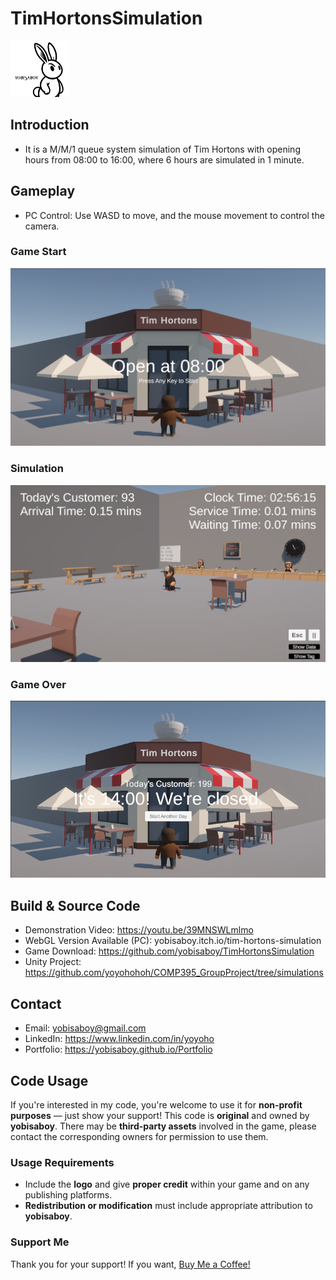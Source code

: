 # TimHortonsSimulation
<img src="https://github.com/yobisaboy/Resume/blob/main/yobisaboyLogo.png" alt="yobisaboy Logo" height="90">

## Introduction
- It is a M/M/1 queue system simulation of Tim Hortons with opening hours from 08:00 to 16:00, where 6 hours are simulated in 1 minute.

## Gameplay
- PC Control: Use WASD to move, and the mouse movement to control the camera.

### Game Start
<img src="./Images/gamestart.png" width="533">

### Simulation 
<img src="./Images/simulation.png" width="533">

### Game Over
<img src="./Images/gameover.png" width="533">



## Build & Source Code
- Demonstration Video: https://youtu.be/39MNSWLmlmo
- WebGL Version Available (PC): yobisaboy.itch.io/tim-hortons-simulation
- Game Download: https://github.com/yobisaboy/TimHortonsSimulation
- Unity Project: https://github.com/yoyohohoh/COMP395_GroupProject/tree/simulations

## Contact
- Email: yobisaboy@gmail.com
- LinkedIn: https://www.linkedin.com/in/yoyoho
- Portfolio: https://yobisaboy.github.io/Portfolio

## Code Usage 
If you're interested in my code, you're welcome to use it for **non-profit purposes** — just show your support!
This code is **original** and owned by **yobisaboy**. There may be **third-party assets** involved in the game, please contact the corresponding owners for permission to use them.
### Usage Requirements
- Include the **logo** and give **proper credit** within your game and on any publishing platforms.
- **Redistribution or modification** must include appropriate attribution to **yobisaboy**.

### Support Me  
Thank you for your support! If you want, [Buy Me a Coffee!](https://buymeacoffee.com/yobisaboy) 

